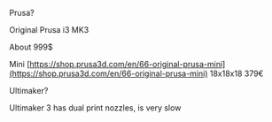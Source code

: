 Prusa?

Original Prusa i3 MK3

About 999$

Mini [https://shop.prusa3d.com/en/66-original-prusa-mini](https://shop.prusa3d.com/en/66-original-prusa-mini) 18x18x18 379€

Ultimaker?

Ultimaker 3 has dual print nozzles, is very slow



